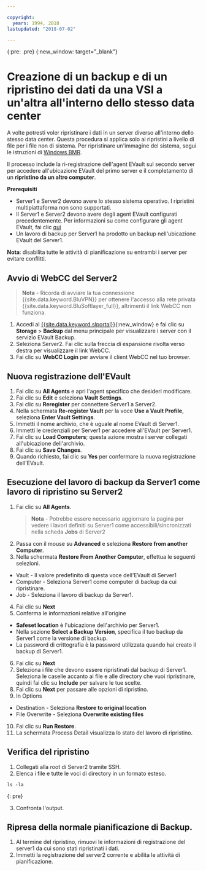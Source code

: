 ```yaml
---

copyright:
  years: 1994, 2018
lastupdated: "2018-07-02"

---
```

{:pre: .pre}
{:new_window: target="_blank"}

# Creazione di un backup e di un ripristino dei dati da una VSI a un'altra all'interno dello stesso data center

A volte potresti voler ripristinare i dati in un server diverso all'interno dello stesso data center. Questa procedura si applica solo ai ripristini a livello di file per i file non di sistema. Per ripristinare un'immagine del sistema, segui le istruzioni di [Windows BMR](restoring-evault-bmr-system-volume-image.html).

Il processo include la ri-registrazione dell'agent EVault sul secondo server per accedere all'ubicazione EVault del primo server e il completamento di un **ripristino da un altro computer**.

**Prerequisiti**

- Server1 e Server2 devono avere lo stesso sistema operativo. I ripristini multipiattaforma non sono supportati.
- Il Server1 e Server2 devono avere degli agent EVault configurati precedentemente. Per informazioni su come configurare gli agent EVault, fai clic [qui](index.html#configuring-evault-agent-in-webcc)
- Un lavoro di backup per Server1 ha prodotto un backup nell'ubicazione EVault del Server1.

**Nota**: disabilita tutte le attività di pianificazione su entrambi i server per evitare conflitti. 

## Avvio di WebCC del Server2

>**Nota** - Ricorda di avviare la tua connessione {{site.data.keyword.BluVPN}} per ottenere l'accesso alla rete privata {{site.data.keyword.BluSoftlayer_full}}, altrimenti il link WebCC non funziona.

1. Accedi al [{{site.data.keyword.slportal}}](https://control.softlayer.com/){:new_window} e fai clic su **Storage** > **Backup** dal menu principale per visualizzare i server con il servizio EVault Backup. 
2. Seleziona Server2. Fai clic sulla freccia di espansione rivolta verso destra per visualizzare il link WebCC.
3. Fai clic su **WebCC Login** per avviare il client WebCC nel tuo browser.

## Nuova registrazione dell'EVault

1. Fai clic su **All Agents** e apri l'agent specifico che desideri modificare.
2. Fai clic su **Edit** e seleziona **Vault Settings**.
3. Fai clic su **Reregister** per connettere Server1 a Server2.
4. Nella schermata **Re-register Vault** per la voce **Use a Vault Profile**, seleziona **Enter Vault Settings**.
5. Immetti il nome archivio, che è uguale al nome EVault di Server1.
6. Immetti le credenziali per Server1 per accedere all'EVault per Server1.
7. Fai clic su **Load Computers**; questa azione mostra i server collegati all'ubicazione dell'archivio.
8. Fai clic su **Save Changes**.
9. Quando richiesto, fai clic su **Yes** per confermare la nuova registrazione dell'EVault.

## Esecuzione del lavoro di backup da Server1 come lavoro di ripristino su Server2

1. Fai clic su **All Agents**.
   >**Nota** - Potrebbe essere necessario aggiornare la pagina per vedere i lavori definiti su Server1 come accessibili/sincronizzati nella scheda **Jobs** di Server2
2. Passa con il mouse su **Advanced** e seleziona **Restore from another Computer**.
3. Nella schermata **Restore From Another Computer**, effettua le seguenti selezioni.
  - Vault - Il valore predefinito di questa voce dell'EVault di Server1
  - Computer - Seleziona Server1 come computer di backup da cui ripristinare. 
  - Job - Seleziona il lavoro di backup da Server1.
4. Fai clic su **Next**
5. Conferma le informazioni relative all'origine
  - **Safeset location** è l'ubicazione dell'archivio per Server1.
  - Nella sezione **Select a Backup Version**, specifica il tuo backup da Server1 come la versione di backup.
  - La password di crittografia è la password utilizzata quando hai creato il backup di Server1.
6. Fai clic su **Next**
7. Seleziona i file che devono essere ripristinati dal backup di Server1. Seleziona le caselle accanto ai file e alle directory che vuoi ripristinare, quindi fai clic su **Include** per salvare le tue scelte.
8. Fai clic su **Next** per passare alle opzioni di ripristino.
9. In Options
  - Destination - Seleziona **Restore to original location**
  - File Overwrite - Seleziona **Overwrite existing files**
10. Fai clic su **Run Restore**.
11. La schermata Process Detail visualizza lo stato del lavoro di ripristino.


## Verifica del ripristino

1. Collegati alla root di Server2 tramite SSH.
2. Elenca i file e tutte le voci di directory in un formato esteso.
  ```
  ls -la
  ```
  {: pre}
  
3. Confronta l'output.
  
## Ripresa della normale pianificazione di Backup.

1. Al termine del ripristino, rimuovi le informazioni di registrazione del server1 da cui sono stati ripristinati i dati. 
2. Immetti la registrazione del server2 corrente e abilita le attività di pianificazione.
